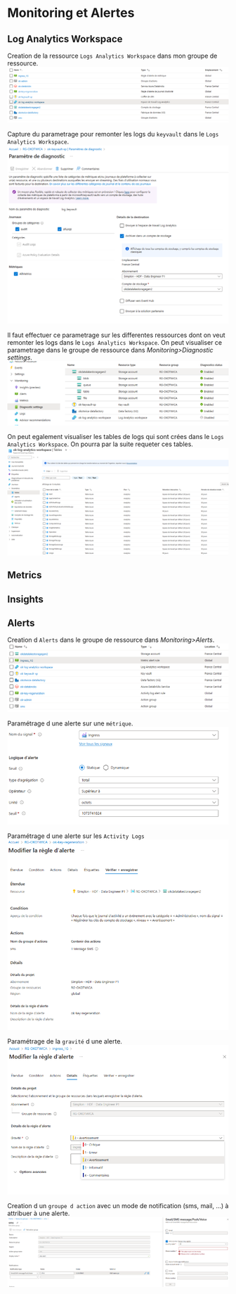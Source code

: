 # **Monitoring et Alertes**


## **Log Analytics Workspace**


Creation de la ressource `Logs Analytics Workspace` dans mon groupe de ressource.
![log analytics workspace](01_log_analytics_workspace/ressource_log_analytics_w.png)

Capture du parametrage pour remonter les logs du `keyvault` dans le `Logs Analytics Workspace`.
![param log keyvault](01_log_analytics_workspace/param_log_keyvault.png)

Il faut effectuer ce parametrage sur les differentes ressources dont on veut remonter les logs dans le `Logs Analytics Workspace`. On peut visualiser ce parametrage  dans le groupe de ressource dans *Monitoring>Diagnostic settings*.
![diagnostic settings](01_log_analytics_workspace/diagnostic_setting.png)

On peut egalement visualiser les tables de logs qui sont crées dans le `Logs Analytics Workspace`. On pourra par la suite requeter ces tables.
![log table](01_log_analytics_workspace/log_table.png)


## **Metrics**


## **Insights**


## **Alerts**


Creation d `Alerts` dans le groupe de ressource dans *Monitoring>Alerts*.
![description](04_alerts/ressource_alerte.png)

Paramétrage d une alerte sur une `métrique`. 
![description](04_alerts/ingress_1G.png)

Paramétrage d une alerte sur les `Activity Logs`
![description](04_alerts/key_regen.png)

Paramétrage de la `gravité` d une alerte.
![config gravite](04_alerts/ex_config_gravite.png)

Creation d un `groupe d action` avec un mode de notification (sms, mail, ...) à attribuer à une alerte.
![description](04_alerts/action_group.png)